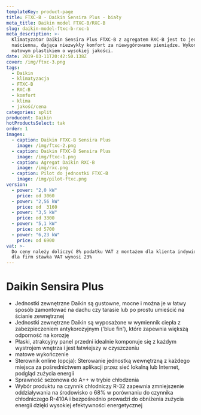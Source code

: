 ```yaml
---
templateKey: product-page
title: FTXC-B - Daikin Sensira Plus - biały
meta_title: Daikin model FTXC-B/RXC-B
slug: daikin-model-ftxc-b-rxc-b
meta_description: >-
  Klimatyzator Daikin Sensira Plus FTXC-B z agregatem RXC-B jest to jednostka
  naścienna, dająca niezwykły komfort za niewygórowane pieniądze. Wykończenie
  matowym plastikiem o wysokiej jakości.
date: 2019-03-11T20:42:50.138Z
cover: /img/ftxc-3.png
tags:
  - Daikin
  - klimatyzacja
  - FTXC-B
  - RXC-B
  - komfort
  - klima
  - jakość/cena
categories: split
producent: Daikin
hotProductsSelect: tak
order: 1
images:
  - caption: Daikin FTXC-B Sensira Plus
    image: /img/ftxc-2.png
  - caption: Daikin FTXC-B Sensira Plus
    image: /img/ftxc-1.png
  - caption: Agregat Daikin RXC-B
    image: /img/rxc.png
  - caption: Pilot do jednostki FTXC-B
    image: /img/pilot-ftxc.png
version:
  - power: "2,0 kW"
    price: od 3060
  - power: "2,56 kW"
    price: od  3160
  - power: "3,5 kW"
    price: od 3300
  - power: "5,1 kW"
    price: od 5700
  - power: "6,23 kW"
    price: od 6900
vat: >-
  Do ceny należy doliczyć 8% podatku VAT z montażem dla klienta indywidualnego,
  dla firm stawka VAT wynosi 23%
---
```


# Daikin Sensira Plus

- Jednostki zewnętrzne Daikin są gustowne, mocne i można je w łatwy sposób zamontować na dachu czy tarasie lub po prostu umieścić na ścianie zewnętrznej
- Jednostki zewnętrzne Daikin są wyposażone w wymiennik ciepła z zabezpieczeniem antykorozyjnym ('blue fin'), które zapewnia większą odporność na korozję
- Płaski, atrakcyjny panel przedni idealnie komponuje się z każdym wystrojem wnętrza i jest łatwiejszy w czyszczeniu
- matowe wykończenie
- Sterownik online (opcja): Sterowanie jednostką wewnętrzną z każdego miejsca za pośrednictwem aplikacji przez sieć lokalną lub Internet, podgląd zużycia energii
- Sprawność sezonowa do A++ w trybie chłodzenia
- Wybór produktu na czynnik chłodniczy R-32 zapewnia zmniejszenie oddziaływania na środowisko o 68% w porównaniu do czynnika chłodniczego R-410A i bezpośrednio prowadzi do obniżenia zużycia energii dzięki wysokiej efektywności energetycznej
